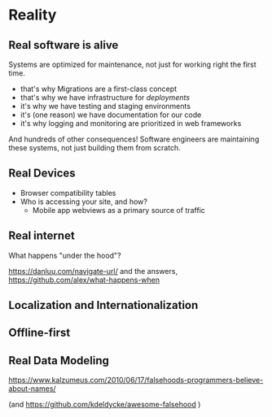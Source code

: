 # Reality

## Real software is alive

Systems are optimized for maintenance, not just for working right the first
time.

- that's why Migrations are a first-class concept
- that's why we have infrastructure for _deployments_
- it's why we have testing and staging environments
- it's (one reason) we have documentation for our code
- it's why logging and monitoring are prioritized in web frameworks

And hundreds of other consequences! Software engineers are maintaining these
systems, not just building them from scratch.

## Real Devices

- Browser compatibility tables
- Who is accessing your site, and how?
  - Mobile app webviews as a primary source of traffic

## Real internet

What happens "under the hood"?

https://danluu.com/navigate-url/ and the answers, https://github.com/alex/what-happens-when 


## Localization and Internationalization

## Offline-first

## Real Data Modeling

https://www.kalzumeus.com/2010/06/17/falsehoods-programmers-believe-about-names/

(and https://github.com/kdeldycke/awesome-falsehood )


